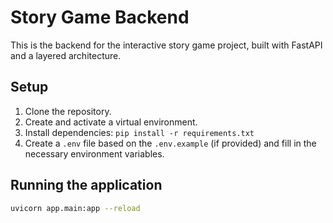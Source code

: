 # Story Game Backend

This is the backend for the interactive story game project, built with FastAPI and a layered architecture.

## Setup

1. Clone the repository.
2. Create and activate a virtual environment.
3. Install dependencies: `pip install -r requirements.txt`
4. Create a `.env` file based on the `.env.example` (if provided) and fill in the necessary environment variables.

## Running the application

```bash
uvicorn app.main:app --reload
